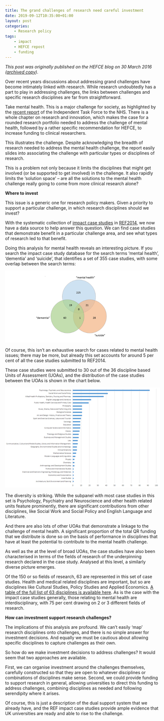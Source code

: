 ```yaml
---
title: The grand challenges of research need careful investment
date: 2019-09-12T10:35:00+01:00
layout: post
categories:
    - Research policy
tags:
    - impact
    - HEFCE repost
    - funding
---
```


*This post was originally published on the HEFCE blog on 30 March 2016 ([archived copy](https://webarchive.nationalarchives.gov.uk/20180405115626/http://blog.hefce.ac.uk/2016/03/30/the-grand-challenges-of-research-need-careful-investment/)).*

Over recent years discussions about addressing grand challenges have become intimately linked with research. While research undoubtedly has a part to play in addressing challenges, the links between challenges and specific research disciplines are far from straightforward.

Take mental health. This is a major challenge for society, as highlighted by the [recent report](https://www.england.nhs.uk/wp-content/uploads/2016/02/Mental-Health-Taskforce-FYFV-final.pdf) of the Independent Task Force to the NHS. There is a whole chapter on research and innovation, which makes the case for a rounded research portfolio needed to address the challenge of mental health, followed by a rather specific recommendation for HEFCE, to increase funding to clinical researchers.

This illustrates the challenge. Despite acknowledging the breadth of research needed to address the mental health challenge, the report easily slides into associating the challenge with particular types or disciplines of research.

This is a problem not only because it limits the disciplines that might get involved (or be supported to get involved) in the challenge. It also rapidly limits the ‘solution space’ – are all the solutions to the mental health challenge really going to come from more clinical research alone?

**Where to invest**

This issue is a generic one for research policy makers. Given a priority to support a particular challenge, in which research disciplines should we invest?

With the systematic collection of [impact case studies](http://impact.ref.ac.uk/) in [REF2014](https://www.ref.ac.uk/2014/), we now have a data source to help answer this question. We can find case studies that demonstrate benefit in a particular challenge area, and see what types of research led to that benefit.

Doing this analysis for mental health reveals an interesting picture. If you search the impact case study database for the search terms ‘mental health’, ‘dementia’ and ‘suicide’, that identifies a set of 355 case studies, with some overlap between the search terms:

![Impact cases relating to mental health](/images/Impact-case-study-search.gif "Impact cases relating to mental health")

Of course, this isn’t an exhaustive search for cases related to mental health issues; there may be more, but already this set accounts for around 5 per cent of all the case studies submitted to REF2014.

These case studies were submitted to 30 out of the 36 discipline based Units of Assessment (UOAs), and the distribution of the case studies between the UOAs is shown in the chart below.

![Distribution of case studies to Units of Assessment](images/Case-studies-by-UOAs.gif "Distribution of case studies to Units of Assessment")

The diversity is striking. While the subpanel with most case studies in this set is Psychology, Psychiatry and Neuroscience and other health related units feature prominently, there are significant contributions from other disciplines, like Social Work and Social Policy and English Language and Literature.

And there are also lots of other UOAs that demonstrate a linkage to the challenge of mental health. A significant proportion of the total QR funding that we distribute is done so on the basis of performance in disciplines that have at least the potential to contribute to the mental health challenge.

As well as the at the level of broad UOAs, the case studies have also been characterised in terms of the fields of research of the underpinning research declared in the case study. Analysed at this level, a similarly diverse picture emerges.

Of the 150 or so fields of research, 63 are represented in this set of case studies. Health and medical related disciplines are important, but so are disciplines like Cultural Studies, Policy Studies and Applied Economics. [A table of the full list of 63 disciplines is available here](files/fields_of_research_mental_health.xlsx). As is the case with the impact case studies generally, those relating to mental health are interdisciplinary, with 75 per cent drawing on 2 or 3 different fields of research.

**How can investment support research challenges?**

The implications of this analysis are profound. We can’t easily ‘map’ research disciplines onto challenges, and there is no simple answer for investment decisions. And equally we must be cautious about allowing specific disciplines to capture challenges as their own.

So how do we make investment decisions to address challenges? It would seem that two approaches are available.

First, we can organise investment around the challenges themselves, carefully constructed so that they are open to whatever disciplines or combinations of disciplines make sense. Second, we could provide funding to support research in general, allowing universities to direct this funding to address challenges, combining disciplines as needed and following serendipity where it arises.

Of course, this is just a description of the dual support system that we already have, and the REF impact case studies provide ample evidence that UK universities are ready and able to rise to the challenge.